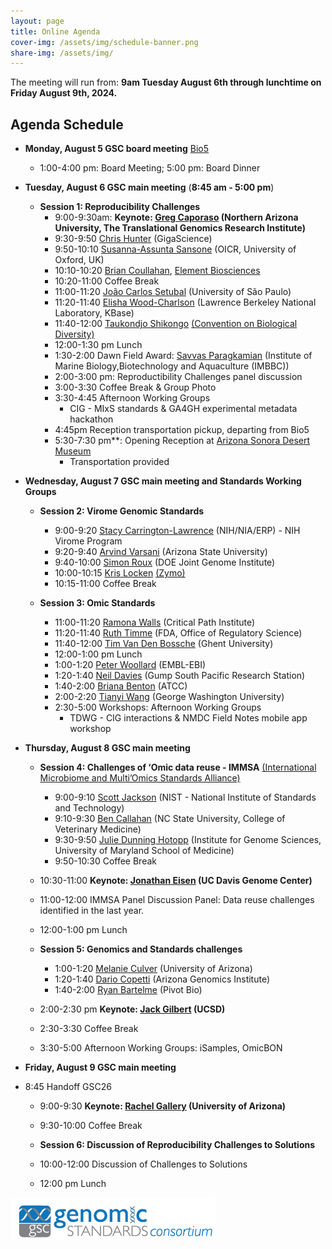 ```yaml
---
layout: page
title: Online Agenda
cover-img: /assets/img/schedule-banner.png
share-img: /assets/img/
---
```


The meeting will run from: 
     **9am Tuesday August 6th through lunchtime on Friday August 9th, 2024.**

## Agenda Schedule 

* **Monday, August 5 GSC board meeting** [Bio5](https://bio5.org/)
    * 1:00-4:00 pm: Board Meeting; 5:00 pm: Board Dinner

* **Tuesday, August 6 GSC main meeting** (**8:45 am - 5:00 pm**) 
  * **Session 1: Reproducibility Challenges**
    * 9:00-9:30am: **Keynote: [Greg Caporaso](https://www.tgen.org/faculty-profiles/j-gregory-caporaso/) (Northern Arizona University, The Translational Genomics Research Institute)**
    * 9:30-9:50 [Chris Hunter](https://www.linkedin.com/in/chr1shunter/) (GigaScience) 
    * 9:50-10:10 [Susanna-Assunta Sansone](https://eng.ox.ac.uk/people/susanna-assunta-sansone/) (OICR, University
      of Oxford, UK)
    * 10:10-10:20 [Brian Coullahan](https://www.linkedin.com/in/brian-coullahan-b42b5a1/), [Element Biosciences](https://www.elementbiosciences.com)
    * 10:20-11:00	Coffee Break
    * 11:00-11:20 [João Carlos Setubal](https://www.iq.usp.br/setubal/index-en.html) (University of São Paulo)
    * 11:20-11:40 [Elisha Wood-Charlson](https://www.kbase.us/team/) (Lawrence Berkeley National Laboratory, KBase)
    * 11:40-12:00 [Taukondjo Shikongo](https://enb.iisd.org/10-years-nagoya-protocol-successes-challenges-looking-forward) [(Convention on Biological Diversity)](https://www.cbd.int)
    * 12:00-1:30 pm 	Lunch
    * 1:30-2:00 Dawn Field Award: [Savvas Paragkamian](https://imbbc.hcmr.gr/user/s-paragkamian/) (Institute of Marine Biology,Biotechnology and Aquaculture (IMBBC))
    * 2:00-3:00 pm: Reproductibility Challenges panel discussion
    * 3:00-3:30	Coffee Break & Group Photo
    * 3:30-4:45	Afternoon Working Groups  
       * CIG - MIxS standards & GA4GH experimental metadata hackathon
    * 4:45pm	  Reception transportation pickup, departing from Bio5 
    * 5:30-7:30 pm**: Opening Reception at [Arizona Sonora Desert Museum](https://desertmuseum.org/)
       * Transportation provided
         
* **Wednesday, August 7 GSC main meeting and Standards Working Groups** 
  * **Session 2: Virome Genomic Standards**
    * 9:00-9:20 [Stacy Carrington-Lawrence](https://www.nia.nih.gov/about/staff/carrington-lawrence-stacy) (NIH/NIA/ERP) - NIH Virome
      Program
    * 9:20-9:40 [Arvind Varsani](https://search.asu.edu/profile/3050059) (Arizona State University)
    * 9:40-10:00 [Simon Roux](https://jgi.doe.gov/our-science/scientists-jgi/simon-roux/) (DOE Joint Genome
      Institute)
    * 10:00-10:15 [Kris Locken](https://www.linkedin.com/in/kristopher-locken-a5a071a3/) [(Zymo)](https://www.zymoresearch.com)
    * 10:15-11:00	Coffee Break 

  * **Session 3: Omic Standards**
    * 11:00-11:20 [Ramona Walls](https://www.linkedin.com/in/ramona-walls-41aa7599/) (Critical Path Institute)
    * 11:20-11:40 [Ruth Timme](https://www.linkedin.com/in/ruth-e-timme-2615248/) (FDA, Office of Regulatory Science)
    * 11:40-12:00 [Tim Van Den Bossche](https://www.linkedin.com/in/vandenbosschetim) (Ghent University)
    * 12:00-1:00 pm	Lunch
    * 1:00-1:20 [Peter Woollard](https://www.embl.org/people/person/peter-woollard/) (EMBL-EBI)
    * 1:20-1:40 [Neil Davies](https://www.moorea.berkeley.edu/people/Neil-Davies) (Gump South Pacific Research
      Station)
    * 1:40-2:00 [Briana Benton](https://www.atcc.org/blogs/2024/taxonomic-classification-can-sometimes-be-a-strain) (ATCC)
    * 2:00-2:20	[Tianyi Wang](https://www.linkedin.com/in/tianyi-wang-3432429a/) (George Washington University)
    * 2:30-5:00 Workshops: Afternoon Working Groups
       * TDWG - CIG interactions & NMDC  Field Notes mobile app workshop
      
* **Thursday, August 8 GSC main meeting**
  * **Session 4: Challenges of ‘Omic data reuse - IMMSA** [(International Microbiome and Multi’Omics
      Standards Alliance)](https://www.microbialstandards.org/home) 
    * 9:00-9:10 [Scott Jackson](https://www.nist.gov/people/scott-jackson) (NIST - National Institute of Standards
      and Technology)
    * 9:10-9:30 [Ben Callahan](https://cvm.ncsu.edu/people/bcallah/) (NC State University, College of Veterinary
      Medicine)
    * 9:30-9:50 [Julie Dunning Hotopp](https://www.medschool.umaryland.edu/profiles/dunning-hotopp-julie-c/) (Institute for Genome Sciences, University of Maryland School of Medicine)
    * 9:50-10:30	Coffee Break
      
  * 10:30-11:00	**Keynote: [Jonathan Eisen](https://biology.ucdavis.edu/people/jonathan-eisen) (UC Davis Genome Center)**
  * 11:00-12:00 IMMSA Panel Discussion Panel: Data reuse challenges identified in the last year.
  * 12:00-1:00 pm	Lunch
    
  * **Session 5: Genomics and Standards challenges**
    * 1:00-1:20 [Melanie Culver](https://nature.arizona.edu/melanie-culver) (University of Arizona)
    * 1:20-1:40 [Dario Copetti](https://www.linkedin.com/in/dario-copetti-65ba528/) (Arizona Genomics Institute)
    * 1:40-2:00 [Ryan Bartelme](https://www.linkedin.com/in/ryan-bartelme/) (Pivot Bio)

  * 2:00-2:30 pm **Keynote: [Jack Gilbert](https://gilbertlab.ucsd.edu/) (UCSD)**
  * 2:30-3:30	Coffee Break
  * 3:30-5:00 Afternoon Working Groups: iSamples, OmicBON
   
 
* **Friday, August 9 GSC main meeting**
* 8:45 		Handoff GSC26
  * 9:00-9:30 **Keynote: [Rachel Gallery](https://nature.arizona.edu/rachel-gallery) (University of Arizona)**
  * 9:30-10:00	Coffee Break
    
  * **Session 6: Discussion of Reproducibility Challenges to Solutions**
  * 10:00-12:00	Discussion of Challenges to Solutions
  * 12:00 pm Lunch




<!-- <iframe src="https://calendar.google.com/calendar/embed?height=600&wkst=2&bgcolor=%23ffffff&ctz=Asia%2FBangkok&mode=WEEK&src=OTkwMGE0M2ZlMzJjNWE3YWU2OTVhOTdkOTRhOWQ0ZDA0Y2FlMWU5M2M5MjVlNDNmYWNlYTVmZGY1YTRhOTAzNEBncm91cC5jYWxlbmRhci5nb29nbGUuY29t&src=Z2Vuc2MtYm9hcmRAZ29vZ2xlZ3JvdXBzLmNvbQ&color=%237CB342&color=%237CB342" style="border:solid 1px #777" width="900" height="600" frameborder="0" scrolling="no"></iframe>
-->




[ ![GenSC](../assets/img/gsc_logo_sml.png) ](https://www.gensc.org/)
